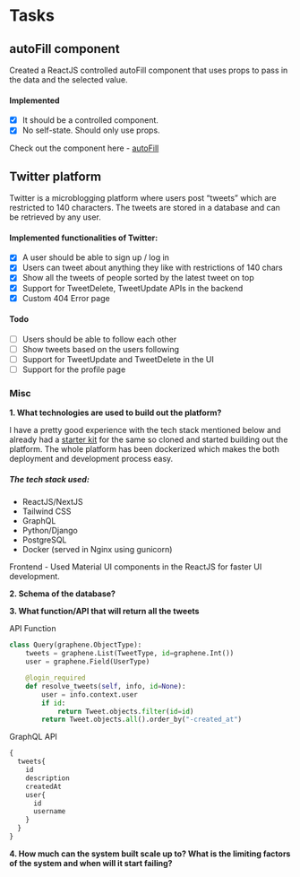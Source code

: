 # Tasks

## autoFill component

Created a ReactJS controlled autoFill component that uses props to pass in the data and the selected value.

#### Implemented

- [x] It should be a controlled component.
- [x] No self-state. Should only use props.

Check out the component here - [autoFill](./autoFill)


## Twitter platform

Twitter is a microblogging platform where users post “tweets” which are restricted to 140 characters. The tweets are stored in a database and can be retrieved by any user.

#### Implemented functionalities of Twitter:

- [x]  A user should be able to sign up / log in
- [x]  Users can tweet about anything they like with restrictions of 140 chars
- [x]  Show all the tweets of people sorted by the latest tweet on top
- [x]  Support for TweetDelete, TweetUpdate APIs in the backend
- [x]  Custom 404 Error page

#### Todo

- [ ]  Users should be able to follow each other
- [ ]  Show tweets based on the users following
- [ ]  Support for TweetUpdate and TweetDelete in the UI
- [ ]  Support for the profile page

### Misc

**1. What technologies are used to build out the platform?**

I have a pretty good experience with the tech stack mentioned below and already had a [starter kit](https://github.com/yeganathan18/django-nextjs-starter-kit) for the same so cloned and started building out the platform. The whole platform has been dockerized which makes the both deployment and development process easy.

##### The tech stack used:

- ReactJS/NextJS
- Tailwind CSS
- GraphQL
- Python/Django
- PostgreSQL
- Docker (served in Nginx using gunicorn)

Frontend - Used Material UI components in the ReactJS for faster UI development. 

**2. Schema of the database?**

**3. What function/API that will return all the tweets**

API Function
```python
class Query(graphene.ObjectType):
    tweets = graphene.List(TweetType, id=graphene.Int())
    user = graphene.Field(UserType)

    @login_required
    def resolve_tweets(self, info, id=None):
        user = info.context.user
        if id:
            return Tweet.objects.filter(id=id)
        return Tweet.objects.all().order_by("-created_at")

```

GraphQL API
```graphql
{
  tweets{
    id
    description
    createdAt
    user{
      id
      username
    }
  }
}
```

**4. How much can the system built scale up to? What is the limiting
factors of the system and when will it start failing?**


